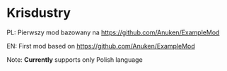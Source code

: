 # Krisdustry
PL: Pierwszy mod bazowany na https://github.com/Anuken/ExampleMod

EN: First mod based on https://github.com/Anuken/ExampleMod

Note: **Currently** supports only Polish language
